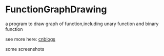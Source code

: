 # FunctionGraphDrawing
a program to draw graph of function,including unary function and binary function

see more here: [cnblogs][0]

some screenshots




[0]: xiaozhi_5638.cnlogs.com